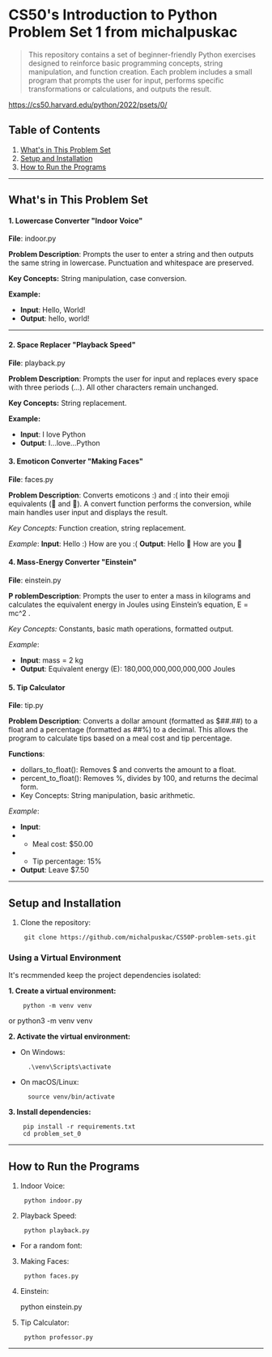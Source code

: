 # CS50's Introduction to Python Problem Set 1 from michalpuskac

>This repository contains a set of beginner-friendly Python exercises designed to reinforce basic programming concepts, string manipulation, and function creation. Each problem includes a small program that prompts the user for input, performs specific transformations or calculations, and outputs the result.

https://cs50.harvard.edu/python/2022/psets/0/


## Table of Contents
1. [What's in This Problem Set](#whats-in-this-problem-set)
2. [Setup and Installation](#setup-and-installation)
3. [How to Run the Programs](#how-to-run-the-programs)

---

## What's in This Problem Set

#### 1. Lowercase Converter "Indoor Voice"
**File**: indoor.py

**Problem Description**: Prompts the user to enter a string and then outputs the same string in lowercase. Punctuation and whitespace are preserved.

**Key Concepts:** String manipulation, case conversion.

**Example:**
 - **Input**: Hello, World!
 - **Output**: hello, world!

---

#### 2. Space Replacer "Playback Speed"
**File**: playback.py

**Problem Description**: Prompts the user for input and replaces every space with three periods (...). All other characters remain unchanged.

**Key Concepts:** String replacement.

**Example:**
 - **Input**: I love Python
 - **Output**: I...love...Python

#### 3. Emoticon Converter "Making Faces"
**File**: faces.py

**Problem Description**: Converts emoticons :) and :( into their emoji equivalents (🙂 and 🙁). A convert function performs the conversion, while main handles user input and displays the result.

*Key Concepts:* Function creation, string replacement.

*Example*:
**Input**: Hello :) How are you :(
**Output**: Hello 🙂 How are you 🙁

#### 4. Mass-Energy Converter "Einstein"
**File**: einstein.py

**P roblemDescription**: Prompts the user to enter a mass in kilograms and calculates the equivalent energy in Joules using Einstein’s equation,  E = mc^2 .

*Key Concepts:* Constants, basic math operations, formatted output.

*Example*:
 - **Input**: mass = 2 kg
 - **Output**: Equivalent energy (E): 180,000,000,000,000,000 Joules

#### 5. Tip Calculator
**File**: tip.py

**Problem Description**: Converts a dollar amount (formatted as $##.##) to a float and a percentage (formatted as ##%) to a decimal. This allows the program to calculate tips based on a meal cost and tip percentage.

**Functions**:
 - dollars_to_float(): Removes $ and converts the amount to a float.
 - percent_to_float(): Removes %, divides by 100, and returns the decimal form.
 - Key Concepts: String manipulation, basic arithmetic.

*Example*:
 - **Input**:
 - - Meal cost: $50.00
 - - Tip percentage: 15%
 - **Output**: Leave $7.50

---

## Setup and Installation

1. Clone the repository:

        git clone https://github.com/michalpuskac/CS50P-problem-sets.git


### Using a Virtual Environment
It's recmmended keep the project dependencies isolated:

**1. Create a virtual environment:**

		python -m venv venv
or
		python3 -m venv venv

**2. Activate the virtual environment:**

- On Windows:

		.\venv\Scripts\activate

- On macOS/Linux:

		source venv/bin/activate

**3. Install dependencies:**

		pip install -r requirements.txt
        cd problem_set_0

---

## How to Run the Programs

1. Indoor Voice:

        python indoor.py

2. Playback Speed:

        python playback.py
 - For a random font:

3. Making Faces:

        python faces.py

4. Einstein:

    python einstein.py

5. Tip Calculator:

        python professor.py

---